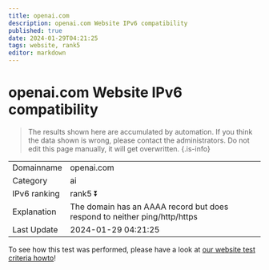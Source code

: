 ```yaml
---
title: openai.com
description: openai.com Website IPv6 compatibility
published: true
date: 2024-01-29T04:21:25
tags: website, rank5
editor: markdown
---
```


# openai.com Website IPv6 compatibility

> The results shown here are accumulated by automation. If you think the data shown is wrong, please contact the administrators. 
> Do not edit this page manually, it will get overwritten.
{.is-info}


|   |   |
| - | - |
| Domainname | openai.com
| Category | ai |
| IPv6 ranking | rank5 :arrow_double_down: |
| Explanation | The domain has an AAAA record but does respond to neither ping/http/https |
| Last Update | 2024-01-29 04:21:25 |

To see how this test was performed, please have a look at [our website test criteria howto](/howto/testcriteria/website)!


